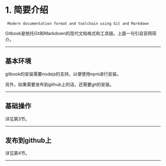 # 1. 简要介绍

     Modern documentation format and toolchain using Git and Markdown 

Gitbook是依托Git和Markdown的现代文档格式和工具链。上面一句引自官网简介。

---

## 基本环境

gitbook的安装需要nodejs的支持，以便使用npm进行安装。

另外，如果需要发布到github上的话，还需要git的安装。

---

## 基础操作

详见第3节。

---

## 发布到github上

详见第4节。

---

